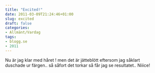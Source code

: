 ```yaml
---
title: "Excited!"
date: 2011-03-09T21:24:46+01:00
slug: excited
draft: false
categories:
- Allmänt/Vardag
tags:
- blogg.se
- 2011
---
```

Nu är jag klar med håret ! men det är jätteblött eftersom jag såklart duschade ur färgen.. så såfort det torkar så får jag se resultatet.. Niiice!